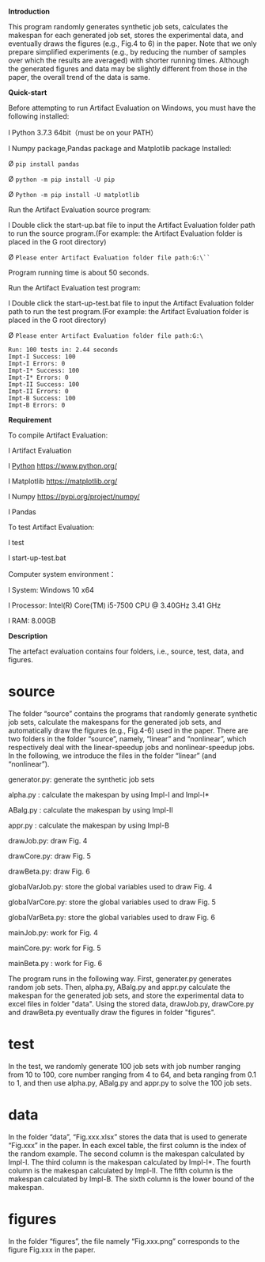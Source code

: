 **Introduction**

This program randomly generates synthetic job sets, calculates the makespan for each generated job set, stores the experimental data, and eventually draws the figures (e.g., Fig.4 to 6) in the paper. Note that we only prepare simplified experiments (e.g., by reducing the number of samples over which the results are averaged) with shorter running times. Although the generated figures and data may be slightly different from those in the paper, the overall trend of the data is same.

**Quick-start**

Before attempting to run Artifact Evaluation on Windows, you must have the following installed:

l Python 3.7.3  64bit（must be on your PATH）

l  Numpy package,Pandas package and Matplotlib package Installed:

Ø `pip install pandas`

Ø `python -m pip install -U pip`

Ø `Python -m pip install -U matplotlib `

Run the Artifact Evaluation source program:

l Double click the start-up.bat file to input the Artifact Evaluation folder path to run the source program.(For example: the Artifact Evaluation folder is placed in the G root directory)

Ø `Please enter Artifact Evaluation folder file path:G:\`` `

Program running time is about 50 seconds.

Run the Artifact Evaluation test program:

l Double click the start-up-test.bat file to input the Artifact Evaluation folder path to run the test program.(For example: the Artifact Evaluation folder is placed in the G root directory)

Ø `Please enter Artifact Evaluation folder file path:G:\`

```
Run: 100 tests in: 2.44 seconds
Impt-I Success: 100
Impt-I Errors: 0
Impt-I* Success: 100
Impt-I* Errors: 0
Impt-II Success: 100
Impt-II Errors: 0
Impt-B Success: 100
Impt-B Errors: 0
```

 

**Requirement**

To compile Artifact Evaluation:

l Artifact Evaluation

l [Python](https://www.python.org/)  https://www.python.org/

l Matplotlib  https://matplotlib.org/

l Numpy  https://pypi.org/project/numpy/

l Pandas

To test Artifact Evaluation:

l test 

l start-up-test.bat

Computer system environment：

l System: Windows 10 x64

l Processor: Intel(R) Core(TM) i5-7500 CPU @ 3.40GHz 3.41 GHz

l RAM: 8.00GB

**Description**

The artefact evaluation contains four folders, i.e., source, test, data, and figures. 

# source

The folder “source” contains the programs that randomly generate synthetic job sets, calculate the makespans for the generated job sets, and automatically draw the figures (e.g., Fig.4-6) used in the paper. There are two folders in the folder “source”, namely, “linear” and “nonlinear”, which respectively deal with the linear-speedup jobs and nonlinear-speedup jobs. In the following, we introduce the files in the folder “linear” (and “nonlinear”).

  generator.py:  generate the synthetic job sets

  alpha.py :     calculate the makespan by using Impl-I and Impl-I*

  ABalg.py :     calculate the makespan by using Impl-II

  appr.py :      calculate the makespan by using Impl-B

  drawJob.py:  draw Fig. 4

  drawCore.py: draw Fig. 5

  drawBeta.py: draw Fig. 6

  globalVarJob.py: store the global variables used to draw Fig. 4

  globalVarCore.py: store the global variables used to draw Fig. 5

  globalVarBeta.py: store the global variables used to draw Fig. 6

  mainJob.py:  work for Fig. 4 

  mainCore.py: work for Fig. 5

  mainBeta.py : work for Fig. 6

The program runs in the following way. First, generater.py generates random job sets. Then, alpha.py, ABalg.py and appr.py calculate the makespan for the generated job sets, and store the experimental data to excel files in folder "data". Using the stored data, drawJob.py, drawCore.py and drawBeta.py eventually draw the figures in folder "figures". 

# test

In the test, we randomly generate 100 job sets with job number ranging from 10 to 100, core number ranging from 4 to 64, and beta ranging from 0.1 to 1, and then use alpha.py, ABalg.py and appr.py to solve the 100 job sets.

# data

In the folder “data”, “Fig.xxx.xlsx” stores the data that is used to generate “Fig.xxx” in the paper. In each excel table, the first column is the index of the random example. The second column is the makespan calculated by Impl-I. The third column is the makespan calculated by Impl-I*. The fourth column is the makespan calculated by Impl-II.  The fifth column is the makespan calculated by Impl-B. The sixth column is the lower bound of the makespan. 

#  figures

In the folder “figures”, the file namely “Fig.xxx.png” corresponds to the figure Fig.xxx in the paper.

 